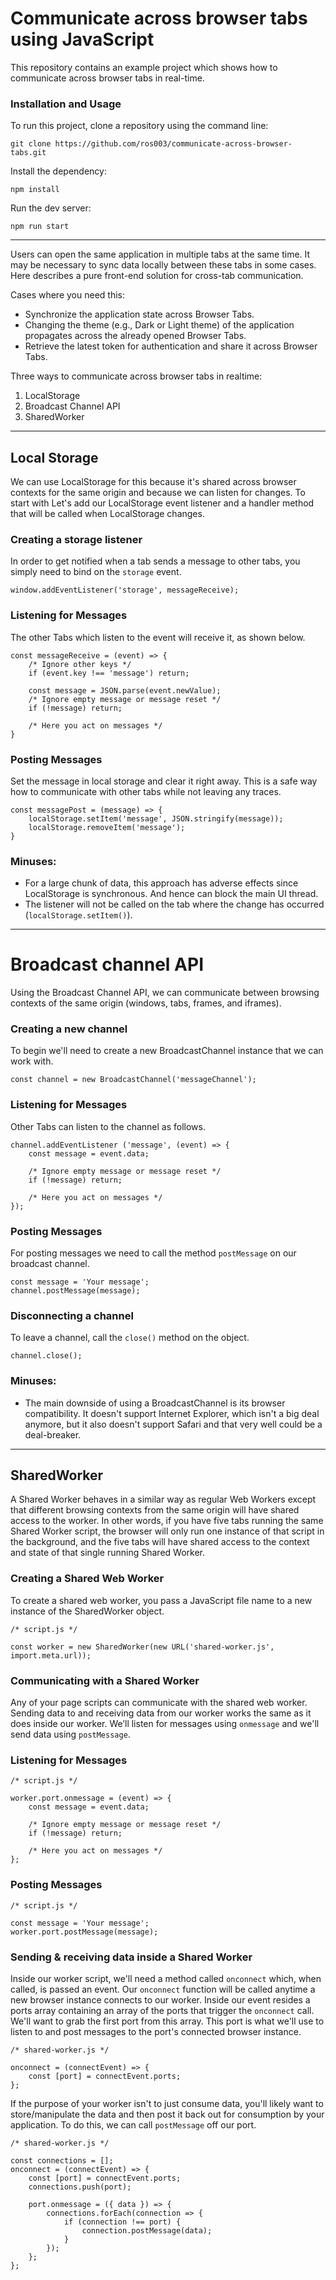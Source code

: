 # Communicate across browser tabs using JavaScript

This repository contains an example project which shows how to communicate across browser tabs in real-time.

### Installation and Usage
To run this project, clone a repository using the command line:

```
git clone https://github.com/ros003/communicate-across-browser-tabs.git
```

Install the dependency:
```
npm install
```

Run the dev server:
```
npm run start
```

---

Users can open the same application in multiple tabs at the same time. It may be necessary to sync data locally between these tabs in some cases. Here describes a pure front-end solution for cross-tab communication.

Cases where you need this:
- Synchronize the application state across Browser Tabs.
- Changing the theme (e.g., Dark or Light theme) of the application propagates across the already opened Browser Tabs.
- Retrieve the latest token for authentication and share it across Browser Tabs.

Three ways to communicate across browser tabs in realtime:
1. LocalStorage
2. Broadcast Channel API
3. SharedWorker

---
## Local Storage

We can use LocalStorage for this because it's shared across browser contexts for the same origin and because we can listen for changes. To start with Let's add our LocalStorage event listener and a handler method that will be called when LocalStorage changes.

### Creating a storage listener
In order to get notified when a tab sends a message to other tabs, you simply need to bind on the `storage` event.
```
window.addEventListener('storage', messageReceive);
```

### Listening for Messages
The other Tabs which listen to the event will receive it, as shown below.

```
const messageReceive = (event) => {
	/* Ignore other keys */
	if (event.key !== 'message') return;

	const message = JSON.parse(event.newValue);
	/* Ignore empty message or message reset */
	if (!message) return;

	/* Here you act on messages */
}
```

### Posting Messages
Set the message in local storage and clear it right away. This is a safe way how to communicate with other tabs while not leaving any traces.
```
const messagePost = (message) => {
	localStorage.setItem('message', JSON.stringify(message));
	localStorage.removeItem('message');
}
```

### Minuses:
- For a large chunk of data, this approach has adverse effects since LocalStorage is synchronous. And hence can block the main UI thread.
- The listener will not be called on the tab where the change has occurred (`localStorage.setItem()`).

---

# Broadcast channel API
Using the Broadcast Channel API, we can communicate between browsing contexts of the same origin (windows, tabs, frames, and iframes).

### Creating a new channel
To begin we'll need to create a new BroadcastChannel instance that we can work with.
```
const channel = new BroadcastChannel('messageChannel');
```

### Listening for Messages
Other Tabs can listen to the channel as follows.
```
channel.addEventListener ('message', (event) => {
	const message = event.data;

	/* Ignore empty message or message reset */
	if (!message) return;

	/* Here you act on messages */
});
```

### Posting Messages
For posting messages we need to call the method `postMessage` on our broadcast channel.
```
const message = 'Your message';
channel.postMessage(message);
```

### Disconnecting a channel
To leave a channel, call the `close()` method on the object.
```
channel.close();
```

### Minuses:
- The main downside of using a BroadcastChannel is its browser compatibility. It doesn't support Internet Explorer, which isn't a big deal anymore, but it also doesn't support Safari and that very well could be a deal-breaker.

---

## SharedWorker

A Shared Worker behaves in a similar way as regular Web Workers except that different browsing contexts from the same origin will have shared access to the worker. In other words, if you have five tabs running the same Shared Worker script, the browser will only run one instance of that script in the background, and the five tabs will have shared access to the context and state of that single running Shared Worker.

### Creating a Shared Web Worker
To create a shared web worker, you pass a JavaScript file name to a new instance of the SharedWorker object.

```
/* script.js */

const worker = new SharedWorker(new URL('shared-worker.js', import.meta.url));
```

### Communicating with a Shared Worker
Any of your page scripts can communicate with the shared web worker. Sending data to and receiving data from our worker works the same as it does inside our worker. We’ll listen for messages using `onmessage` and we'll send data using `postMessage`.

### Listening for Messages
```
/* script.js */

worker.port.onmessage = (event) => {
	const message = event.data;

	/* Ignore empty message or message reset */
	if (!message) return;

	/* Here you act on messages */
};
```

### Posting Messages
```
/* script.js */

const message = 'Your message';
worker.port.postMessage(message);
```

### Sending & receiving data inside a Shared Worker
Inside our worker script, we'll need a method called `onconnect` which, when called, is passed an event. Our `onconnect` function will be called anytime a new browser instance connects to our worker. Inside our event resides a ports array containing an array of the ports that trigger the `onconnect` call. We'll want to grab the first port from this array. This port is what we'll use to listen to and post messages to the port's connected browser instance.

```
/* shared-worker.js */

onconnect = (connectEvent) => {
	const [port] = connectEvent.ports;
};
```

If the purpose of your worker isn't to just consume data, you'll likely want to store/manipulate the data and then post it back out for consumption by your application. To do this, we can call `postMessage` off our port.

```
/* shared-worker.js */

const connections = [];
onconnect = (connectEvent) => {
	const [port] = connectEvent.ports;
	connections.push(port);

	port.onmessage = ({ data }) => {
		connections.forEach(connection => {
			if (connection !== port) {
				connection.postMessage(data);
			}
		});
	};
};
```






